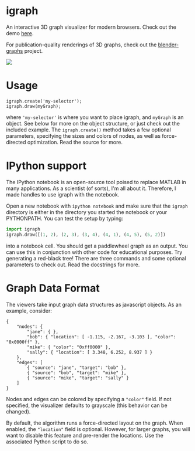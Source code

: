 igraph
======

An interactive 3D graph visualizer for modern browsers. Check out the demo
[here](http://www.patrick-fuller.com/igraph/example/).

For publication-quality renderings of 3D graphs, check out the [blender-graphs](https://github.com/patrickfuller/blender-graphs) project.

![](http://imgur.com/98C5eoJ.png)

Usage
=====

```
igraph.create('my-selector');
igraph.draw(myGraph);
```

where `'my-selector'` is where you want to place igraph, and `myGraph` is
an object. See below for more on the object structure, or just check out the
included example. The `igraph.create()` method takes a few optional parameters, specifying the
sizes and colors of nodes, as well as force-directed optimization. Read the source for more.

IPython support
===============

The IPython notebook is an open-source tool poised to replace MATLAB in many
applications. As a scientist (of sorts), I'm all about it. Therefore, I made
handles to use igraph with the notebook.

Open a new notebook with `ipython notebook` and make sure that the `igraph`
directory is either in the directory you started the notebook or your
PYTHONPATH. You can test the setup by typing:

```python
import igraph
igraph.draw([(1, 2), (2, 3), (3, 4), (4, 1), (4, 5), (5, 2)])
```

into a notebook cell. You should get a paddlewheel graph as an output. You can
use this in conjunction with other code for educational purposes. Try
generating a red-black tree! There are three commands and some optional
parameters to check out. Read the docstrings for more.

Graph Data Format
=================

The viewers take input graph data structures as javascript objects. As an
example, consider:

```
{
    "nodes": {
        "jane": { },
        "bob": { "location": [ -1.115, -2.167, -3.103 ], "color": "0x0000ff" },
        "mike": { "color": "0xff0000" },
        "sally": { "location": [ 3.348, 6.252, 8.937 ] }
    },
    "edges": [
        { "source": "jane", "target": "bob" },
        { "source": "bob", "target": "mike" },
        { "source": "mike", "target": "sally" }
    ]
}
```

Nodes and edges can be colored by specifying a `"color"` field. If not specified,
the visualizer defaults to grayscale (this behavior can be changed).

By default, the algorithm runs a force-directed layout on the graph. When enabled,
the `"location"` field is optional. However, for larger graphs, you will want to
disable this feature and pre-render the locations. Use the associated Python
script to do so.
